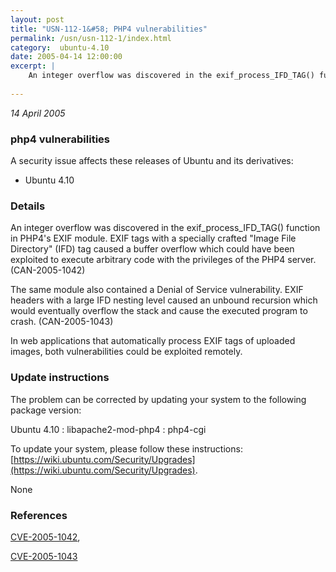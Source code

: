 ```yaml
---
layout: post
title: "USN-112-1&#58; PHP4 vulnerabilities"
permalink: /usn/usn-112-1/index.html
category:  ubuntu-4.10
date: 2005-04-14 12:00:00
excerpt: |
    An integer overflow was discovered in the exif_process_IFD_TAG() function in PHP4&#39;s EXIF module. EXIF tags with a specially crafted &quot;Image File Directory&quot; (IFD) tag caused a buffer overflow which could have been exploited to execute arbitrary code with the privileges of the PHP4 server. (CAN-2005-1042)
    
--- 
```

 
 

*14 April 2005*

### php4 vulnerabilities

A security issue affects these releases of Ubuntu and its derivatives:

* Ubuntu 4.10

### Details

An integer overflow was discovered in the exif_process_IFD_TAG() function in PHP4&#39;s EXIF module. EXIF tags with a specially crafted &quot;Image File Directory&quot; (IFD) tag caused a buffer overflow which could have been exploited to execute arbitrary code with the privileges of the PHP4 server. (CAN-2005-1042)

The same module also contained a Denial of Service vulnerability. EXIF headers with a large IFD nesting level caused an unbound recursion which would eventually overflow the stack and cause the executed program to crash. (CAN-2005-1043)

In web applications that automatically process EXIF tags of uploaded images, both vulnerabilities could be exploited remotely.

### Update instructions

The problem can be corrected by updating your system to the following package version:

Ubuntu 4.10
 : libapache2-mod-php4 
 : php4-cgi 

To update your system, please follow these instructions: [https://wiki.ubuntu.com/Security/Upgrades](https://wiki.ubuntu.com/Security/Upgrades).

None

### References

 
 [CVE-2005-1042](http://people.ubuntu.com/~ubuntu-security/cve/CVE-2005-1042), 

 [CVE-2005-1043](http://people.ubuntu.com/~ubuntu-security/cve/CVE-2005-1043)
 

